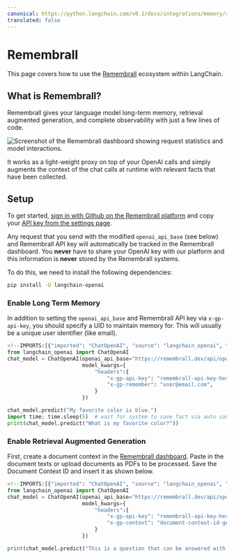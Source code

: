 ```yaml
---
canonical: https://python.langchain.com/v0.1/docs/integrations/memory/remembrall
translated: false
---
```


# Remembrall

This page covers how to use the [Remembrall](https://remembrall.dev) ecosystem within LangChain.

## What is Remembrall?

Remembrall gives your language model long-term memory, retrieval augmented generation, and complete observability with just a few lines of code.

![Screenshot of the Remembrall dashboard showing request statistics and model interactions.](/img/RemembrallDashboard.png "Remembrall Dashboard Interface")

It works as a light-weight proxy on top of your OpenAI calls and simply augments the context of the chat calls at runtime with relevant facts that have been collected.

## Setup

To get started, [sign in with Github on the Remembrall platform](https://remembrall.dev/login) and copy your [API key from the settings page](https://remembrall.dev/dashboard/settings).

Any request that you send with the modified `openai_api_base` (see below) and Remembrall API key will automatically be tracked in the Remembrall dashboard. You **never** have to share your OpenAI key with our platform and this information is **never** stored by the Remembrall systems.

To do this, we need to install the following dependencies:

```bash
pip install -U langchain-openai
```

### Enable Long Term Memory

In addition to setting the `openai_api_base` and Remembrall API key via `x-gp-api-key`, you should specify a UID to maintain memory for. This will usually be a unique user identifier (like email).

```python
<!--IMPORTS:[{"imported": "ChatOpenAI", "source": "langchain_openai", "docs": "https://api.python.langchain.com/en/latest/chat_models/langchain_openai.chat_models.base.ChatOpenAI.html", "title": "Remembrall"}]-->
from langchain_openai import ChatOpenAI
chat_model = ChatOpenAI(openai_api_base="https://remembrall.dev/api/openai/v1",
                        model_kwargs={
                            "headers":{
                                "x-gp-api-key": "remembrall-api-key-here",
                                "x-gp-remember": "user@email.com",
                            }
                        })

chat_model.predict("My favorite color is blue.")
import time; time.sleep(5)  # wait for system to save fact via auto save
print(chat_model.predict("What is my favorite color?"))
```

### Enable Retrieval Augmented Generation

First, create a document context in the [Remembrall dashboard](https://remembrall.dev/dashboard/spells). Paste in the document texts or upload documents as PDFs to be processed. Save the Document Context ID and insert it as shown below.

```python
<!--IMPORTS:[{"imported": "ChatOpenAI", "source": "langchain_openai", "docs": "https://api.python.langchain.com/en/latest/chat_models/langchain_openai.chat_models.base.ChatOpenAI.html", "title": "Remembrall"}]-->
from langchain_openai import ChatOpenAI
chat_model = ChatOpenAI(openai_api_base="https://remembrall.dev/api/openai/v1",
                        model_kwargs={
                            "headers":{
                                "x-gp-api-key": "remembrall-api-key-here",
                                "x-gp-context": "document-context-id-goes-here",
                            }
                        })

print(chat_model.predict("This is a question that can be answered with my document."))
```